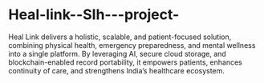 # Heal-link--SIh---project-
Heal Link delivers a holistic, scalable, and patient-focused solution, combining physical health, emergency preparedness, and mental wellness into a single platform. By leveraging AI, secure cloud storage, and blockchain-enabled record portability, it empowers patients, enhances continuity of care, and strengthens India’s healthcare ecosystem.

